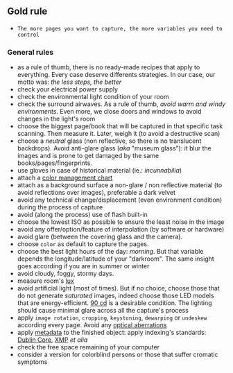 ## Gold rule
* ```The more pages you want to capture, the more variables you need to control```
### General rules
* as a rule of thumb, there is no ready-made recipes that apply to everything. Every case deserve differents strategies. In our case, our motto was: _the less steps, the better_
* check your electrical power supply
* check the environmental light condition of your room
* check the surround airwaves. As a rule of thumb, _avoid warm and windy environments_. Even more, we close doors and windows to avoid changes in the light's room
* choose the biggest page/book that will be captured in that specific task scanning. Then measure it. Later, weigh it (to avoid a destructive scan)
* choose a _neutral_ glass (non reflective, so there is no translucent backdrops). Avoid anti-glare glass (_aka_ "museum glass"): it blur the images and is prone to get damaged by the same books/pages/fingerprints.
* use gloves in case of historical material (ie.: _incunnabilia_)
* attach a [color management chart](https://bitbucket.org/imhicihu/incunnabilia-early-book-digitization/issues/29/workflow-color-management-chart)
* attach as a background surface a non-glare / non reflective material (to avoid reflections over images), preferable a dark velvet
* avoid any technical change/displacement (even environment condition) during the process of capture
* avoid (along the process) use of flash built-in
* choose the lowest ISO as possible to ensure the least noise in the image
* avoid any offer/option/feature of interpolation (by software or hardware)
* avoid glare (between the covering glass and the camera).
* choose `color` as default to capture the pages.
* choose the best light hours of the day: _morning_. But that variable depends the longitude/latitude of your "darkroom". The same insight goes according if you are in summer or winter
* avoid cloudy, foggy, stormy days. 
* measure room's [lux](https://itunes.apple.com/es/app/light-meter-lux-measurement-tool/id642285909?mt=8)
* avoid artificial light (most of times). But if no choice, choose those that do not generate _saturated_ images, indeed choose those LED models that are energy-efficient. [90 cd](https://en.wikipedia.org/wiki/Candela) is a desirable condition. The lighting should cause minimal glare across all the capture's process
* apply `image rotation`, `cropping`, `keystoning`, `dewarping` or `undeskew` according every page. Avoid any [optical aberrations](https://en.wikipedia.org/wiki/Optical_aberration#Distortion_of_the_image)
* apply [metadata](https://bitbucket.org/imhicihu/digitalizacion-worflow/src/master/Metadata.md) to the finished object: apply indexing's standards: [Dublin Core](https://en.wikipedia.org/wiki/Dublin_Core), [XMP](https://en.wikipedia.org/wiki/Extensible_Metadata_Platform) _et alia_
* check the free space remaining of your computer
* consider a version for colorblind persons or those that suffer cromatic symptoms